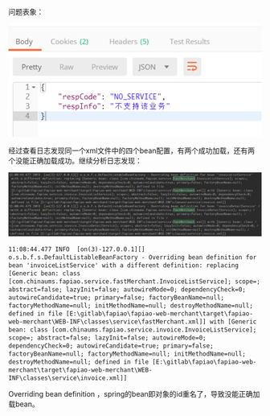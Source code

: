 问题表象：

![1538023852122](Untitled.assets/1538023852122.png)

经过查看日志发现同一个xml文件中的四个bean配置，有两个成功加载，还有两个没能正确加载成功。继续分析日志发现：

![1538024223468](Untitled.assets/1538024223468.png)

```
11:08:44.477 INFO  [on(3)-127.0.0.1][] o.s.b.f.s.DefaultListableBeanFactory - Overriding bean definition for bean 'invoiceListService' with a different definition: replacing [Generic bean: class [com.chinaums.fapiao.service.fastMerchant.InvoiceListService]; scope=; abstract=false; lazyInit=false; autowireMode=0; dependencyCheck=0; autowireCandidate=true; primary=false; factoryBeanName=null; factoryMethodName=null; initMethodName=null; destroyMethodName=null; defined in file [E:\gitlab\fapiao\fapiao-web-merchant\target\fapiao-web-merchant\WEB-INF\classes\service\fastMerchant.xml]] with [Generic bean: class [com.chinaums.fapiao.service.invoice.InvoiceListService]; scope=; abstract=false; lazyInit=false; autowireMode=0; dependencyCheck=0; autowireCandidate=true; primary=false; factoryBeanName=null; factoryMethodName=null; initMethodName=null; destroyMethodName=null; defined in file [E:\gitlab\fapiao\fapiao-web-merchant\target\fapiao-web-merchant\WEB-INF\classes\service\invoice.xml]]
```

Overriding bean definition ，spring的bean即对象的id重名了，导致没能正确加载bean。
